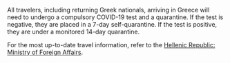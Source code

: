 All travelers, including returning Greek nationals, arriving in Greece will need to undergo a compulsory COVID-19 test and a quarantine. If the test is negative, they are placed in a 7-day self-quarantine. If the test is positive, they are under a monitored 14-day quarantine.

For the most up-to-date travel information, refer to the [Hellenic Republic: Ministry of Foreign Affairs](https://www.mfa.gr/en/current-affairs/statements-speeches/greece-welcomes-the-world.html).
